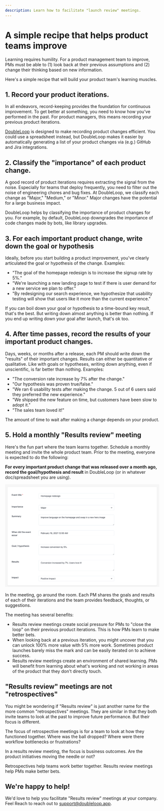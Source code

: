 ```yaml
---
description: Learn how to facilitate "launch review" meetings.
---
```


# A simple recipe that helps product teams improve

Learning requires humility. For a product management team to improve, PMs must be able to \(1\) look back at their previous assumptions and \(2\) change their thinking based on new information.  

Here's a simple recipe that will build your product team's learning muscles.

## **1. Record your product iterations**.

In all endeavors, record-keeping provides the foundation for continuous improvement. To get better at something, you need to know how you've performed in the past. For product managers, this means recording your previous product iterations. 

[DoubleLoop](https://www.doubleloop.app/) is designed to make recording product changes efficient. You could use a spreadsheet instead, but DoubleLoop makes it easier by automatically generating a list of your product changes via \(e.g.\) GitHub and Jira integrations.

## **2. Classify the "importance" of each product change.**

A good record of product iterations requires extracting the signal from the noise. Especially for teams that deploy frequently, you need to filter out the noise of engineering chores and bug fixes. At DoubleLoop, we classify each change as "Major," "Medium," or "Minor." Major changes have the potential for a large business impact. 

DoubleLoop helps by classifying the importance of product changes for you. For example, by default, DoubleLoop downgrades the importance of code changes made by bots, like library upgrades. 

## 3. For each important product change, write down the goal or hypothesis

Ideally, before you start building a product improvement, you've clearly articulated the goal or hypothesis of the change. Examples:

* "The goal of the homepage redesign is to increase the signup rate by 5%."
* "We're launching a new landing page to test if there is user demand for a new service we plan to offer."
* "By redesigning our search experience, we hypothesize that usability testing will show that users like it more than the current experience."

If you can boil down your goal or hypothesis to a time-bound key result, that's the best. But writing down almost anything is better than nothing. If you end up writing down your goal after launch, that's ok too.

## 4. After time passes, record the results of your important product changes.

Days, weeks, or months after a release, each PM should write down the "results" of their important changes. Results can either be quantitative or qualitative. Like with goals or hypotheses, writing down anything, even if unscientific, is far better than nothing. Examples:

* "The conversion rate increase by 7% after the change."
* "Our hypothesis was proven true/false."
* "We ran 6 usability tests after making the change. 5 out of 6 users said they preferred the new experience."
* "We shipped the new feature on time, but customers have been slow to adopt it."
* "The sales team loved it!"

The amount of time to wait after making a change depends on your product.

## 5. Hold a monthly "Results review" meeting

Here's the fun part where the team learns together. Schedule a monthly meeting and invite the whole product team. Prior to the meeting, everyone is expected to do the following:

**For every important product change that was released over a month ago, record the goal/hypothesis and result** in DoubleLoop \(or in whatever doc/spreadsheet you are using\).

![Record a product iteration in DoubleLoop.](../.gitbook/assets/screen-shot-2021-02-15-at-2.02.53-pm.png)

In the meeting, go around the room. Each PM shares the goals and results of each of their iterations and the team provides feedback, thoughts, or suggestions.

The meeting has several benefits:

* Results review meetings create social pressure for PMs to "close the loop" on their previous product iterations. This is how PMs learn to make better bets.
* When looking back at a previous iteration, you might uncover that you can unlock 100% more value with 5% more work. Sometimes product launches barely miss the mark and can be easily iterated on to achieve success.
* Results review meetings create an environment of shared learning. PMs will benefit from learning about what's working and not working in areas of the product that they don't directly touch.

## "Results review" meetings are not "retrospectives"

You might be wondering if "Results review" is just another name for the more common "retrospectives" meetings. They are similar in that they both invite teams to look at the past to improve future performance. But their focus is different.

The focus of retrospective meetings is for a team to look at how they functioned together. Where was the ball dropped? Where were there workflow bottlenecks or frustrations?  

In a results review meeting, the focus is business outcomes. Are the product initiatives moving the needle or not?

Retrospectives help teams work better together. Results review meetings help PMs make better bets.

## We're happy to help!

We'd love to help you facilitate "Results review" meetings at your company. Feel Reach to reach out to support@doubleloop.app.





